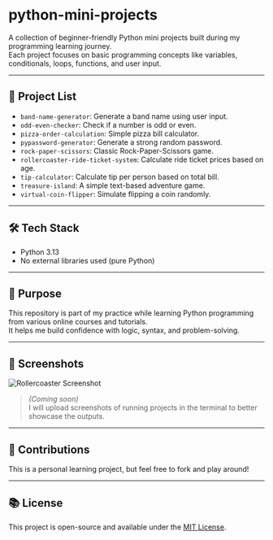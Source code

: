 # python-mini-projects

A collection of beginner-friendly Python mini projects built during my programming learning journey.  
Each project focuses on basic programming concepts like variables, conditionals, loops, functions, and user input.

---

## 📁 Project List

- `band-name-generator`: Generate a band name using user input.
- `odd-even-checker`: Check if a number is odd or even.
- `pizza-order-calculation`: Simple pizza bill calculator.
- `pypassword-generator`: Generate a strong random password.
- `rock-paper-scissors`: Classic Rock-Paper-Scissors game.
- `rollercoaster-ride-ticket-system`: Calculate ride ticket prices based on age.
- `tip-calculator`: Calculate tip per person based on total bill.
- `treasure-island`: A simple text-based adventure game.
- `virtual-coin-flipper`: Simulate flipping a coin randomly.

---

## 🛠 Tech Stack

- Python 3.13
- No external libraries used (pure Python)

---

## 🎯 Purpose

This repository is part of my practice while learning Python programming from various online courses and tutorials.  
It helps me build confidence with logic, syntax, and problem-solving.

---

## 📸 Screenshots

![Rollercoaster Screenshot](https://raw.githubusercontent.com/ranger-beep/python-mini-projects/rollercoaster-ride-ticket-system/rollercoaster_screenshot.png)
> _(Coming soon)_  
> I will upload screenshots of running projects in the terminal to better showcase the outputs.

---

## 🤝 Contributions

This is a personal learning project, but feel free to fork and play around!

---

## 📚 License

This project is open-source and available under the [MIT License](LICENSE).
